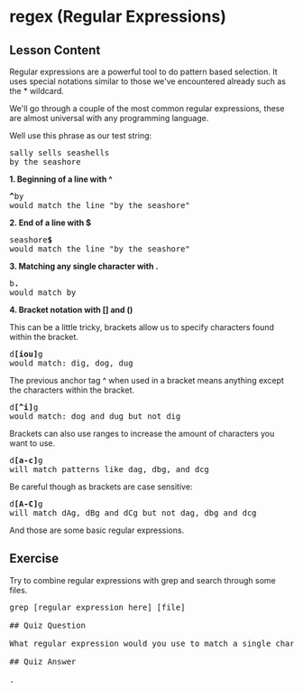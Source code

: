 # regex (Regular Expressions)

## Lesson Content

Regular expressions are a powerful tool to do pattern based selection. It uses special notations similar to those we've encountered already such as the * wildcard.

We'll go through a couple of the most common regular expressions, these are almost universal with any programming language.

Well use this phrase as our test string:
<pre>
sally sells seashells
by the seashore
</pre>

<b>1. Beginning of a line with ^</b>

<pre>
<b>^</b>by
would match the line "by the seashore"
</pre>

<b>2. End of a line with $</b>

<pre>
seashore<b>$</b>
would match the line "by the seashore"
</pre>

<b>3. Matching any single character with .</b>

<pre>
b<b>.</b>
would match by
</pre>

<b>4. Bracket notation with [] and ()</b>

This can be a little tricky, brackets allow us to specify characters found within the bracket.

<pre>
d<b>[iou]</b>g
would match: dig, dog, dug
</pre>

The previous anchor tag ^ when used in a bracket means anything except the characters within the bracket.

<pre>
d<b>[^i]</b>g
would match: dog and dug but not dig
</pre>

Brackets can also use ranges to increase the amount of characters you want to use.

<pre>
d<b>[a-c]</b>g
will match patterns like dag, dbg, and dcg
</pre>

Be careful though as brackets are case sensitive:

<pre>
d<b>[A-C]</b>g
will match dAg, dBg and dCg but not dag, dbg and dcg
</pre>

And those are some basic regular expressions.

## Exercise

Try to combine regular expressions with grep and search through some files.

<pre>
grep [regular expression here] [file]

## Quiz Question

What regular expression would you use to match a single character?

## Quiz Answer

.